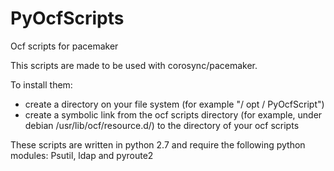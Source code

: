 # PyOcfScripts
Ocf scripts for pacemaker

This scripts are made to be used with corosync/pacemaker.

To install them:
- create a directory on your file system (for example "/ opt / PyOcfScript")
- create a symbolic link from the ocf scripts directory (for example, under debian /usr/lib/ocf/resource.d/) to the directory of your ocf scripts

These scripts are written in python 2.7 and require the following python modules:
Psutil, ldap and pyroute2
